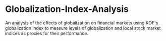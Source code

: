 # Globalization-Index-Analysis
An analysis of the effects of globalization on financial markets using KOF's globalization index to measure levels of globalization and local stock market indices as proxies for their performance.
